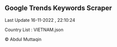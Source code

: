 

## Google Trends Keywords Scraper 
 
Last Update 16-11-2022 , 22:10:24

Country List :
VIETNAM.json



© Abdul Muttaqin 
